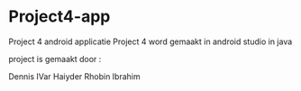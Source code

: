 # Project4-app
Project 4 android applicatie
Project 4 word gemaakt in android studio in java 



project is gemaakt door :

Dennis
IVar
Haiyder
Rhobin
Ibrahim
